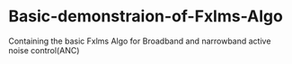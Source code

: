 # Basic-demonstraion-of-Fxlms-Algo
Containing the basic Fxlms Algo for Broadband and narrowband active noise control(ANC)
